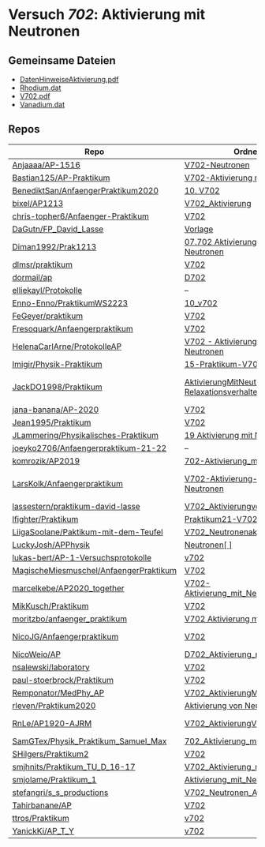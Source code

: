 # Versuch *702*: Aktivierung mit Neutronen

## Gemeinsame Dateien
- [DatenHinweiseAktivierung.pdf](https://docs.google.com/viewer?url=https://raw.githubusercontent.com/BenediktSan/AnfaengerPraktikum2020/main/Versuche%20Semester%20III/10.%20V702/Versuchsdateien/DatenHinweiseAktivierung.pdf)
- [Rhodium.dat](https://raw.githubusercontent.com/BenediktSan/AnfaengerPraktikum2020/main/Versuche%20Semester%20III/10.%20V702/Versuchsdateien/Rhodium.dat)
- [V702.pdf](https://docs.google.com/viewer?url=https://raw.githubusercontent.com/BenediktSan/AnfaengerPraktikum2020/main/Versuche%20Semester%20III/10.%20V702/Versuchsdateien/V702.pdf)
- [Vanadium.dat](https://raw.githubusercontent.com/BenediktSan/AnfaengerPraktikum2020/main/Versuche%20Semester%20III/10.%20V702/Versuchsdateien/Vanadium.dat)

## Repos

|                                          Repo                                          |                                                                                                Ordner                                                                                                 |                                                                                                                                                                                                                                                                PDFs                                                                                                                                                                                                                                                                 |
|----------------------------------------------------------------------------------------|-------------------------------------------------------------------------------------------------------------------------------------------------------------------------------------------------------|-------------------------------------------------------------------------------------------------------------------------------------------------------------------------------------------------------------------------------------------------------------------------------------------------------------------------------------------------------------------------------------------------------------------------------------------------------------------------------------------------------------------------------------|
|[Anjaaaa/AP-1516](../repo/Anjaaaa/AP-1516)                                              |[V702-Neutronen](https://github.com/anjabeck/AP-1516/tree/master/V702-Neutronen)                                                                                                                       |–                                                                                                                                                                                                                                                                                                                                                                                                                                                                                                                                    |
|[Bastian125/AP-Praktikum](../repo/Bastian125/AP-Praktikum)                              |[V702-Aktivierung mit Neutronen](https://github.com/Bastian125/AP/tree/master/V702-Aktivierung%20mit%20Neutronen)                                                                                      |[702 - Aktivierung mit Neutronen.pdf](https://docs.google.com/viewer?url=https://raw.githubusercontent.com/Bastian125/AP-Praktikum/master/Versuche/702%20-%20Aktivierung%20mit%20Neutronen.pdf)                                                                                                                                                                                                                                                                                                                                      |
|[BenediktSan/AnfaengerPraktikum2020](../repo/BenediktSan/AnfaengerPraktikum2020)        |[10. V702](https://github.com/BenediktSan/AnfaengerPraktikum2020/tree/main/Versuche%20Semester%20III/10.%20V702)                                                                                       |[Altprotokoll.pdf](https://docs.google.com/viewer?url=https://raw.githubusercontent.com/BenediktSan/AnfaengerPraktikum2020/main/Versuche%20Semester%20III/10.%20V702/Altprotokoll.pdf)                                                                                                                                                                                                                                                                                                                                               |
|[bixel/AP1213](../repo/bixel/AP1213)                                                    |[V702_Aktivierung](https://github.com/bixel/AP1213/tree/master/V702_Aktivierung)                                                                                                                       |[00_protokoll.pdf](https://docs.google.com/viewer?url=https://raw.githubusercontent.com/bixel/AP1213/master/V702_Aktivierung/00_protokoll.pdf)                                                                                                                                                                                                                                                                                                                                                                                       |
|[chris-topher6/Anfaenger-Praktikum](../repo/chris-topher6/Anfaenger-Praktikum)          |[V702](https://github.com/chris-topher6/Anfaenger-Praktikum/tree/master/V702)                                                                                                                          |–                                                                                                                                                                                                                                                                                                                                                                                                                                                                                                                                    |
|[DaGutn/FP_David_Lasse](../repo/DaGutn/FP_David_Lasse)                                  |[Vorlage](https://github.com/DaGutn/FP_David_Lasse/tree/main/Vorlage)                                                                                                                                  |–                                                                                                                                                                                                                                                                                                                                                                                                                                                                                                                                    |
|[Diman1992/Prak1213](../repo/Diman1992/Prak1213)                                        |[07.702 Aktivierung mit Neutronen](https://github.com/Diman1992/Prak1213/tree/master/07.702%20Aktivierung%20mit%20Neutronen)                                                                           |–                                                                                                                                                                                                                                                                                                                                                                                                                                                                                                                                    |
|[dlmsr/praktikum](../repo/dlmsr/praktikum)                                              |[V702](https://github.com/dlmsr/praktikum/tree/master/V702)                                                                                                                                            |–                                                                                                                                                                                                                                                                                                                                                                                                                                                                                                                                    |
|[dormail/ap](../repo/dormail/ap)                                                        |[D702](https://github.com/dormail/ap/tree/main/D702)                                                                                                                                                   |–                                                                                                                                                                                                                                                                                                                                                                                                                                                                                                                                    |
|[elliekayl/Protokolle](../repo/elliekayl/Protokolle)                                    |–                                                                                                                                                                                                      |[V702_Aktivierung_mit_Neutronen.pdf](https://docs.google.com/viewer?url=https://raw.githubusercontent.com/elliekayl/Protokolle/master/V400-703/V702_Aktivierung_mit_Neutronen.pdf)                                                                                                                                                                                                                                                                                                                                                   |
|[Enno-Enno/PraktikumWS2223](../repo/Enno-Enno/PraktikumWS2223)                          |[10_v702](https://github.com/Enno-Enno/PraktikumWS2223/tree/main/10_v702)                                                                                                                              |–                                                                                                                                                                                                                                                                                                                                                                                                                                                                                                                                    |
|[FeGeyer/praktikum](../repo/FeGeyer/praktikum)                                          |[V702](https://github.com/FeGeyer/praktikum/tree/master/4_Semester/V702)                                                                                                                               |[V702.pdf](https://docs.google.com/viewer?url=https://raw.githubusercontent.com/FeGeyer/praktikum/master/4_Semester/PDF-Dateien/V702.pdf)                                                                                                                                                                                                                                                                                                                                                                                            |
|[Fresoquark/Anfaengerpraktikum](../repo/Fresoquark/Anfaengerpraktikum)                  |[V702](https://github.com/Fresoquark/Anfaengerpraktikum/tree/master/V702)                                                                                                                              |–                                                                                                                                                                                                                                                                                                                                                                                                                                                                                                                                    |
|[HelenaCarlArne/ProtokolleAP](../repo/HelenaCarlArne/ProtokolleAP)                      |[V702 - Aktivierung mit Neutronen](https://github.com/HelenaCarlArne/ProtokolleAP/tree/master/V702%20-%20Aktivierung%20mit%20Neutronen)                                                                |–                                                                                                                                                                                                                                                                                                                                                                                                                                                                                                                                    |
|[Imigir/Physik-Praktikum](../repo/Imigir/Physik-Praktikum)                              |[15-Praktikum-V702](https://github.com/Imigir/Physik-Praktikum/tree/master/15-Praktikum-V702)                                                                                                          |[V702.pdf](https://docs.google.com/viewer?url=https://raw.githubusercontent.com/Imigir/Physik-Praktikum/master/15-Praktikum-V702/V702.pdf)                                                                                                                                                                                                                                                                                                                                                                                           |
|[JackDO1998/Praktikum](../repo/JackDO1998/Praktikum)                                    |[AktivierungMitNeutronen](https://github.com/JackDO1998/Praktikum/tree/main/AktivierungMitNeutronen)<br/>[Relaxationsverhalten](https://github.com/JackDO1998/Praktikum/tree/main/Relaxationsverhalten)|[main.pdf](https://docs.google.com/viewer?url=https://raw.githubusercontent.com/JackDO1998/Praktikum/main/AktivierungMitNeutronen/main.pdf)<br/>[main.pdf](https://docs.google.com/viewer?url=https://raw.githubusercontent.com/JackDO1998/Praktikum/main/Relaxationsverhalten/main.pdf)<br/>[main_mit_anhang.pdf](https://docs.google.com/viewer?url=https://raw.githubusercontent.com/JackDO1998/Praktikum/main/AktivierungMitNeutronen/main_mit_anhang.pdf)                                                                       |
|[jana-banana/AP-2020](../repo/jana-banana/AP-2020)                                      |[V702](https://github.com/jana-banana/AP-2020/tree/main/we%20did%20that/V702)                                                                                                                          |–                                                                                                                                                                                                                                                                                                                                                                                                                                                                                                                                    |
|[Jean1995/Praktikum](../repo/Jean1995/Praktikum)                                        |[V702](https://github.com/Jean1995/Praktikum/tree/master/V702)                                                                                                                                         |[V702.pdf](https://docs.google.com/viewer?url=https://raw.githubusercontent.com/Jean1995/Praktikum/master/Protokolle_Fertig/V702.pdf)                                                                                                                                                                                                                                                                                                                                                                                                |
|[JLammering/Physikalisches-Praktikum](../repo/JLammering/Physikalisches-Praktikum)      |[19 Aktivierung mit Neutronen](https://github.com/JLammering/Physikalisches-Praktikum/tree/master/19%20Aktivierung%20mit%20Neutronen)                                                                  |–                                                                                                                                                                                                                                                                                                                                                                                                                                                                                                                                    |
|[joeyko2706/Anfaengerpraktikum-21-22](../repo/joeyko2706/Anfaengerpraktikum-21-22)      |–                                                                                                                                                                                                      |[v702.pdf](https://docs.google.com/viewer?url=https://raw.githubusercontent.com/joeyko2706/Anfaengerpraktikum-21-22/main/Protokolle/v702.pdf)                                                                                                                                                                                                                                                                                                                                                                                        |
|[komrozik/AP2019](../repo/komrozik/AP2019)                                              |[702-Aktivierung_mit_Neutronen](https://github.com/komrozik/AP2019/tree/master/702-Aktivierung_mit_Neutronen)                                                                                          |[main.pdf](https://docs.google.com/viewer?url=https://raw.githubusercontent.com/komrozik/AP2019/master/702-Aktivierung_mit_Neutronen/main.pdf)                                                                                                                                                                                                                                                                                                                                                                                       |
|[LarsKolk/Anfaengerpraktikum](../repo/LarsKolk/Anfaengerpraktikum)                      |[V702-Aktivierung-mit-Neutronen](https://github.com/LarsKolk/Anfaengerpraktikum/tree/master/V702-Aktivierung-mit-Neutronen)                                                                            |[V702-Korrektur.pdf](https://docs.google.com/viewer?url=https://raw.githubusercontent.com/LarsKolk/Anfaengerpraktikum/master/V702-Aktivierung-mit-Neutronen/V702-Korrektur.pdf)<br/>[V702_alt.pdf](https://docs.google.com/viewer?url=https://raw.githubusercontent.com/LarsKolk/Anfaengerpraktikum/master/V702-Aktivierung-mit-Neutronen/V702_alt.pdf)<br/>[V702_github.pdf](https://docs.google.com/viewer?url=https://raw.githubusercontent.com/LarsKolk/Anfaengerpraktikum/master/V702-Aktivierung-mit-Neutronen/V702_github.pdf)|
|[lassestern/praktikum-david-lasse](../repo/lassestern/praktikum-david-lasse)            |[V702_AktivierungvonNeutronen](https://github.com/lassestern/praktikum-david-lasse/tree/master/V702_AktivierungvonNeutronen)                                                                           |–                                                                                                                                                                                                                                                                                                                                                                                                                                                                                                                                    |
|[lfighter/Praktikum](../repo/lfighter/Praktikum)                                        |[Praktikum21-V702](https://github.com/lfighter/Praktikum/tree/master/Praktikum21-V702)                                                                                                                 |–                                                                                                                                                                                                                                                                                                                                                                                                                                                                                                                                    |
|[LiigaSoolane/Paktikum-mit-dem-Teufel](../repo/LiigaSoolane/Paktikum-mit-dem-Teufel)    |[V702_Neutronenaktivierung](https://github.com/LiigaSoolane/Paktikum-mit-dem-Teufel/tree/main/V702_Neutronenaktivierung)                                                                               |–                                                                                                                                                                                                                                                                                                                                                                                                                                                                                                                                    |
|[LuckyJosh/APPhysik](../repo/LuckyJosh/APPhysik)                                        |[Neutronen[ ]](https://github.com/LuckyJosh/APPhysik/tree/master/Neutronen%5B%20%5D)                                                                                                                   |–                                                                                                                                                                                                                                                                                                                                                                                                                                                                                                                                    |
|[lukas-bert/AP-1-Versuchsprotokolle](../repo/lukas-bert/AP-1-Versuchsprotokolle)        |[v702](https://github.com/lukas-bert/AP-1-Versuchsprotokolle/tree/main/v702)                                                                                                                           |–                                                                                                                                                                                                                                                                                                                                                                                                                                                                                                                                    |
|[MagischeMiesmuschel/AnfaengerPraktikum](../repo/MagischeMiesmuschel/AnfaengerPraktikum)|[V702](https://github.com/MagischeMiesmuschel/AnfaengerPraktikum/tree/master/V702)                                                                                                                     |–                                                                                                                                                                                                                                                                                                                                                                                                                                                                                                                                    |
|[marcelkebe/AP2020_together](../repo/marcelkebe/AP2020_together)                        |[V702-Aktivierung_mit_Neutronen](https://github.com/marcelkebe/AP2020_together/tree/master/V702-Aktivierung_mit_Neutronen)                                                                             |–                                                                                                                                                                                                                                                                                                                                                                                                                                                                                                                                    |
|[MikKusch/Praktikum](../repo/MikKusch/Praktikum)                                        |[V702](https://github.com/MikKusch/Praktikum/tree/master/V702)                                                                                                                                         |–                                                                                                                                                                                                                                                                                                                                                                                                                                                                                                                                    |
|[moritzbo/anfaenger_praktikum](../repo/moritzbo/anfaenger_praktikum)                    |[V702 Aktivierung mit Neutronen](https://github.com/moritzbo/anfaenger_praktikum/tree/main/V702%20Aktivierung%20mit%20Neutronen)                                                                       |–                                                                                                                                                                                                                                                                                                                                                                                                                                                                                                                                    |
|[NicoJG/Anfaengerpraktikum](../repo/NicoJG/Anfaengerpraktikum)                          |[V702](https://github.com/NicoJG/Anfaengerpraktikum/tree/master/V702)                                                                                                                                  |[Abgabe.pdf](https://docs.google.com/viewer?url=https://raw.githubusercontent.com/NicoJG/Anfaengerpraktikum/master/V702/Abgabe.pdf)<br/>[V702_Feedback.pdf](https://docs.google.com/viewer?url=https://raw.githubusercontent.com/NicoJG/Anfaengerpraktikum/master/V702/V702_Feedback.pdf)                                                                                                                                                                                                                                            |
|[NicoWeio/AP](../repo/NicoWeio/AP)                                                      |[D702_Aktivierung_mit_Neutronen](https://github.com/NicoWeio/AP/tree/gh-pages/D702_Aktivierung_mit_Neutronen)                                                                                          |[main.pdf](https://docs.google.com/viewer?url=https://raw.githubusercontent.com/NicoWeio/AP/gh-pages/D702_Aktivierung_mit_Neutronen/build/main.pdf)                                                                                                                                                                                                                                                                                                                                                                                  |
|[nsalewski/laboratory](../repo/nsalewski/laboratory)                                    |[V702](https://github.com/nsalewski/laboratory/tree/master/V702)                                                                                                                                       |–                                                                                                                                                                                                                                                                                                                                                                                                                                                                                                                                    |
|[paul-stoerbrock/Praktikum](../repo/paul-stoerbrock/Praktikum)                          |[V702](https://github.com/paul-stoerbrock/Praktikum/tree/master/V702)                                                                                                                                  |–                                                                                                                                                                                                                                                                                                                                                                                                                                                                                                                                    |
|[Remponator/MedPhy_AP](../repo/Remponator/MedPhy_AP)                                    |[V702_AktivierungMitNeutronen](https://github.com/Remponator/MedPhy_AP/tree/master/V702_AktivierungMitNeutronen)                                                                                       |[Main.pdf](https://docs.google.com/viewer?url=https://raw.githubusercontent.com/Remponator/MedPhy_AP/master/V702_AktivierungMitNeutronen/Main.pdf)                                                                                                                                                                                                                                                                                                                                                                                   |
|[rleven/Praktikum2020](../repo/rleven/Praktikum2020)                                    |[Aktivierung von Neutronen](https://github.com/rleven/Praktikum2020/tree/master/Aktivierung%20von%20Neutronen)                                                                                         |–                                                                                                                                                                                                                                                                                                                                                                                                                                                                                                                                    |
|[RnLe/AP1920-AJRM](../repo/RnLe/AP1920-AJRM)                                            |[V702_AktivierungVonNeutronen](https://github.com/RnLe/AP1920-AJRM/tree/master/V702_AktivierungVonNeutronen)                                                                                           |[V702.pdf](https://docs.google.com/viewer?url=https://raw.githubusercontent.com/RnLe/AP1920-AJRM/master/Einzelversuche/AJB/V702.pdf)<br/>[V702.pdf](https://docs.google.com/viewer?url=https://raw.githubusercontent.com/RnLe/AP1920-AJRM/master/V702_AktivierungVonNeutronen/V702.pdf)                                                                                                                                                                                                                                              |
|[SamGTex/Physik_Praktikum_Samuel_Max](../repo/SamGTex/Physik_Praktikum_Samuel_Max)      |[702_Aktivierung_mit_Neutronen](https://github.com/SamGTex/Physik_Praktikum_Samuel_Max/tree/master/702_Aktivierung_mit_Neutronen)                                                                      |–                                                                                                                                                                                                                                                                                                                                                                                                                                                                                                                                    |
|[SHilgers/Praktikum2](../repo/SHilgers/Praktikum2)                                      |[V702](https://github.com/SHilgers/Praktikum2/tree/master/V702)                                                                                                                                        |–                                                                                                                                                                                                                                                                                                                                                                                                                                                                                                                                    |
|[smjhnits/Praktikum_TU_D_16-17](../repo/smjhnits/Praktikum_TU_D_16-17)                  |[V702_Aktivierung_mit_Neutronen](https://github.com/smjhnits/Praktikum_TU_D_16-17/tree/master/Anf%C3%A4ngerpraktikum/Protokolle/V702_Aktivierung_mit_Neutronen)                                        |[V702.pdf](https://docs.google.com/viewer?url=https://raw.githubusercontent.com/smjhnits/Praktikum_TU_D_16-17/master/Anf%C3%A4ngerpraktikum/Fertige%20Protokolle/V702.pdf)                                                                                                                                                                                                                                                                                                                                                           |
|[smjolame/Praktikum_1](../repo/smjolame/Praktikum_1)                                    |[Aktivierung_mit_Neutronen](https://github.com/smjolame/Praktikum_1/tree/master/Aktivierung_mit_Neutronen)                                                                                             |[V702.pdf](https://docs.google.com/viewer?url=https://raw.githubusercontent.com/smjolame/Praktikum_1/master/Aktivierung_mit_Neutronen/V702.pdf)                                                                                                                                                                                                                                                                                                                                                                                      |
|[stefangri/s_s_productions](../repo/stefangri/s_s_productions)                          |[V702_Neutronen_Aktivierung](https://github.com/stefangri/s_s_productions/tree/master/PHY341/V702_Neutronen_Aktivierung)                                                                               |–                                                                                                                                                                                                                                                                                                                                                                                                                                                                                                                                    |
|[Tahirbanane/AP](../repo/Tahirbanane/AP)                                                |[V702](https://github.com/Tahirbanane/AP/tree/main/V702)                                                                                                                                               |–                                                                                                                                                                                                                                                                                                                                                                                                                                                                                                                                    |
|[ttros/Praktikum](../repo/ttros/Praktikum)                                              |[v702](https://github.com/ttros/Praktikum/tree/main/Protokolle/v702)                                                                                                                                   |–                                                                                                                                                                                                                                                                                                                                                                                                                                                                                                                                    |
|[YanickKi/AP_T_Y](../repo/YanickKi/AP_T_Y)                                              |[v702](https://github.com/YanickKi/AP_T_Y/tree/main/v702)                                                                                                                                              |–                                                                                                                                                                                                                                                                                                                                                                                                                                                                                                                                    |
